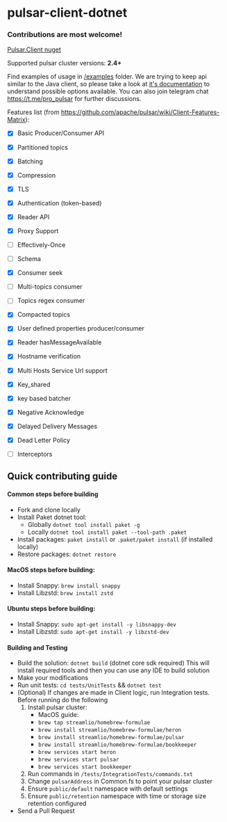 # pulsar-client-dotnet

### Contributions are most welcome!

[Pulsar.Client nuget](https://www.nuget.org/packages/Pulsar.Client)

Supported pulsar cluster versions: **2.4+**

Find examples of usage in [/examples](https://github.com/fsharplang-ru/pulsar-client-dotnet/tree/develop/examples) folder. We are trying to keep api similar to the Java client, so please take a look at [it's documentation](https://pulsar.apache.org/docs/en/client-libraries-java/#client-configuration) to understand possible options available. You can also join telegram chat https://t.me/pro_pulsar for further discussions.

Features list (from https://github.com/apache/pulsar/wiki/Client-Features-Matrix):

- [X] Basic Producer/Consumer API
- [X] Partitioned topics
- [X] Batching
- [X] Compression
- [X] TLS
- [X] Authentication (token-based)
- [X] Reader API
- [X] Proxy Support
- [ ] Effectively-Once
- [ ] Schema
- [X] Consumer seek
- [ ] Multi-topics consumer
- [ ] Topics regex consumer
- [X] Compacted topics
- [X] User defined properties producer/consumer
- [X] Reader hasMessageAvailable
- [X] Hostname verification
- [X] Multi Hosts Service Url support
- [X] Key_shared
- [X] key based batcher
- [X] Negative Acknowledge
- [X] Delayed Delivery Messages
- [X] Dead Letter Policy
- [ ] Interceptors


## Quick contributing guide

#### Common steps before building

 - Fork and clone locally
 - Install Paket dotnet tool:
   * Globally `dotnet tool install paket -g`
   * Locally `dotnet tool install paket --tool-path .paket`
 - Install packages: `paket install` or `.paket/paket install` (if installed locally)
 - Restore packages: `dotnet restore`
 
#### MacOS steps before building:

 - Install Snappy: `brew install snappy`
 - Install Libzstd: `brew install zstd`
 
#### Ubuntu steps before building:
 
 - Install Snappy: `sudo apt-get install -y libsnappy-dev`
 - Install Libzstd: `sudo apt-get install -y libzstd-dev`
 
#### Building and Testing

 - Build the solution: `dotnet build` (dotnet core sdk required) This will install required tools and then you can use any IDE to build solution
 - Make your modifications
 - Run unit tests: `cd tests/UnitTests` && `dotnet test` 
 - (Optional) If changes are made in Client logic, run Integration tests. Before running do the following
    1. Install pulsar cluster:
        * MacOS guide:
        * `brew tap streamlio/homebrew-formulae`
        * `brew install streamlio/homebrew-formulae/heron`
        * `brew install streamlio/homebrew-formulae/pulsar`
        * `brew install streamlio/homebrew-formulae/bookkeeper`
        * `brew services start heron`
        * `brew services start pulsar`
        * `brew services start bookkeeper`
    1. Run commands in `/tests/IntegrationTests/commands.txt`
    1. Change `pulsarAddress` in Common.fs to point your pulsar cluster
    1. Ensure `public/default` namespace with default settings
    1. Ensure `public/retention` namespace with time or storage size retention configured
 - Send a Pull Request

